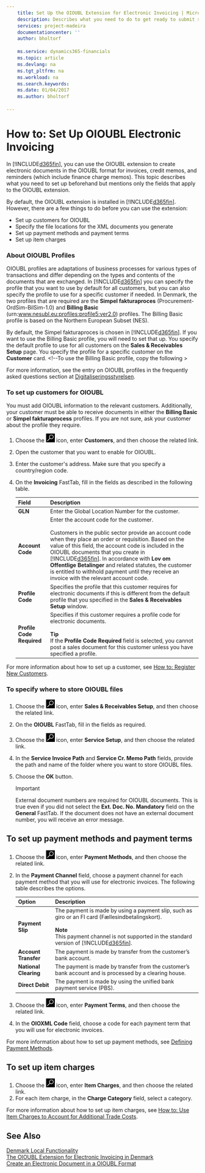 ```yaml
---
    title: Set Up the OIOUBL Extension for Electronic Invoicing | Microsoft Docs
    description: Describes what you need to do to get ready to submit sales documents in a Offentlig Information Online - Universal Business Language (OIOUBL) format.
    services: project-madeira
    documentationcenter: ''
    author: bholtorf

    ms.service: dynamics365-financials
    ms.topic: article
    ms.devlang: na
    ms.tgt_pltfrm: na
    ms.workload: na
    ms.search.keywords:
    ms.date: 01/04/2017
    ms.author: bholtorf

---
```

# How to: Set Up OIOUBL Electronic Invoicing
In [!INCLUDE[d365fin](../../includes/d365fin_md.md)], you can use the OIOUBL extension to create electronic documents in the OIOUBL format for invoices, credit memos, and reminders (which include finance charge memos). This topic describes what you need to set up beforehand but mentions only the fields that apply to the OIOUBL extension.  

By default, the OIOUBL extension is installed in [!INCLUDE[d365fin](../../includes/d365fin_md.md)]. However, there are a few things to do before you can use the extension:

* Set up customers for OIOUBL
* Specify the file locations for the XML documents you generate
* Set up payment methods and payment terms
* Set up item charges

### About OIOUBL Profiles  
OIOUBL profiles are adaptations of business processes for various types of transactions and differ depending on the types and contents of the documents that are exchanged. In [!INCLUDE[d365fin](../../includes/d365fin_md.md)] you can specify the profile that you want to use by default for all customers, but you can also specify the profile to use for a specific customer if needed. In Denmark, the two profiles that are required are the **Simpel fakturaproces** (Procurement-OrdSim-BilSim-1.0) and **Billing Basic** (urn:www.nesubl.eu:profiles:profile5:ver2.0) profiles. The Billing Basic profile is based on the Northern European Subset (NES). 

By default, the Simpel fakturaproces is chosen in [!INCLUDE[d365fin](../../includes/d365fin_md.md)]. If you want to use the Billing Basic profile, you will need to set that up. You specify the default profile to use for all customers on the **Sales & Receivables Setup** page. You specify the profile for a specific customer on the **Customer** card. <!--To use the Billing Basic profile, copy the following >

For more information, see the entry on OIOUBL profiles in the frequently asked questions section at [Digitaliseringsstyrelsen](http://go.microsoft.com/fwlink/?LinkId=267236).  

### To set up customers for OIOUBL  
You must add OIOUBL information to the relevant customers. Additionally, your customer must be able to receive documents in either the **Billing Basic** or **Simpel fakturaprocess** profiles. If you are not sure, ask your customer about the profile they require.

1.  Choose the ![Search for Page or Report](../../media/ui-search/search_small.png "Search for Page or Report icon") icon, enter **Customers**, and then choose the related link.  
2.  Open the customer that you want to enable for OIOUBL.  
3.  Enter the customer's address. Make sure that you specify a country/region code.  
4.  On the **Invoicing** FastTab, fill in the fields as described in the following table.  

    |Field|Description|  
    |---------------------------------|---------------------------------------|
    |**GLN**|Enter the Global Location Number for the customer. |  
    |**Account Code**|Enter the account code for the customer.<br /><br /> Customers in the public sector provide an account code when they place an order or requisition. Based on the value of this field, the account code is included in the OIOUBL documents that you create in [!INCLUDE[d365fin](../../includes/d365fin_md.md)]. In accordance with **Lov om Offentlige Betalinger** and related statutes, the customer is entitled to withhold payment until they receive an invoice with the relevant account code. |  
    |**Profile Code**|Specifies the profile that this customer requires for electronic documents if this is different from the default profile that you specified in the **Sales & Receivables Setup** window.|  
    |**Profile Code Required**|Specifies if this customer requires a profile code for electronic documents.<br /><br /> **Tip** <br /> If the **Profile Code Required** field is selected, you cannot post a sales document for this customer unless you have specified a profile.|  

For more information about how to set up a customer, see [How to: Register New Customers](../../sales-how-register-new-customers.md).

### To specify where to store OIOUBL files  
1. Choose the ![Search for Page or Report](../../media/ui-search/search_small.png "Search for Page or Report icon") icon, enter **Sales & Receivables Setup**, and then choose the related link.  
2. On the **OIOUBL** FastTab, fill in the fields as required.  
3. Choose the ![Search for Page or Report](../../media/ui-search/search_small.png "Search for Page or Report icon") icon, enter **Service Setup**, and then choose the related link.  
4. In the **Service Invoice Path** and **Service Cr. Memo Path** fields, provide the path and name of the folder where you want to store OIOUBL files.  
5. Choose the **OK** button.  
  
    > [!IMPORTANT]  
    > External document numbers are required for OIOUBL documents. This is true even if you did not select the **Ext. Doc. No. Mandatory** field on the **General** FastTab. If the document does not have an external document number, you will receive an error message.  

## To set up payment methods and payment terms  
1.  Choose the ![Search for Page or Report](../../media/ui-search/search_small.png "Search for Page or Report icon") icon, enter **Payment Methods**, and then choose the related link.  
2.  In the **Payment Channel** field, choose a payment channel for each payment method that you will use for electronic invoices. The following table describes the options.  

    |Option|Description|  
    |-------------------------------------|---------------------------------------|  
    |**Payment Slip**|The payment is made by using a payment slip, such as giro or an FI card (Fællesindbetalingskort).<br /><br /> **Note** <br /> This payment channel is not supported in the standard version of [!INCLUDE[d365fin](../../includes/d365fin_md.md)].|  
    |**Account Transfer**|The payment is made by transfer from the customer’s bank account.|  
    |**National Clearing**|The payment is made by transfer from the customer’s bank account and is processed by a clearing house.|  
    |**Direct Debit**|The payment is made by using the unified bank payment service (PBS).|  

3.  Choose the ![Search for Page or Report](../../media/ui-search/search_small.png "Search for Page or Report icon") icon, enter **Payment Terms**, and then choose the related link.  
4.  In the **OIOXML Code** field, choose a code for each payment term that you will use for electronic invoices.  

For more information about how to set up payment methods, see [Defining Payment Methods](../../finance-payment-methods.md). 

## To set up item charges  
1.  Choose the ![Search for Page or Report](../../media/ui-search/search_small.png "Search for Page or Report icon") icon, enter **Item Charges**, and then choose the related link.  
2.  For each item charge, in the **Charge Category** field, select a category.  

For more information about how to set up item charges, see [How to: Use Item Charges to Account for Additional Trade Costs](../../payables-how-assign-item-charges.md).

## See Also  
[Denmark Local Functionality](denmark-local-functionality.md)  
[The OIOUBL Extension for Electronic Invoicing in Denmark](ui-extensions-oioubl.md)  
[Create an Electronic Document in a OIOUBL Format](how-to-create-electronic-documents-by-using-oioubl.md)  
 

